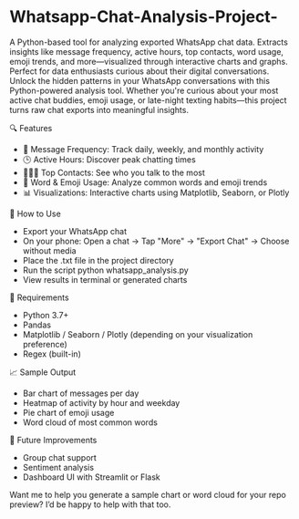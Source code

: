 # Whatsapp-Chat-Analysis-Project-
A Python-based tool for analyzing exported WhatsApp chat data. Extracts insights like message frequency, active hours, top contacts, word usage, emoji trends, and more—visualized through interactive charts and graphs. Perfect for data enthusiasts curious about their digital conversations.
Unlock the hidden patterns in your WhatsApp conversations with this Python-powered analysis tool. Whether you're curious about your most active chat buddies, emoji usage, or late-night texting habits—this project turns raw chat exports into meaningful insights.

🔍 Features
- 📅 Message Frequency: Track daily, weekly, and monthly activity
- 🕒 Active Hours: Discover peak chatting times
- 🧑‍🤝‍🧑 Top Contacts: See who you talk to the most
- 💬 Word & Emoji Usage: Analyze common words and emoji trends
- 📊 Visualizations: Interactive charts using Matplotlib, Seaborn, or Plotly

📂 How to Use
- Export your WhatsApp chat
- On your phone: Open a chat → Tap "More" → "Export Chat" → Choose without media
- Place the .txt file in the project directory
- Run the script
python whatsapp_analysis.py
- View results in terminal or generated charts

🧰 Requirements
- Python 3.7+
- Pandas
- Matplotlib / Seaborn / Plotly (depending on your visualization preference)
- Regex (built-in)

📈 Sample Output
- Bar chart of messages per day
- Heatmap of activity by hour and weekday
- Pie chart of emoji usage
- Word cloud of most common words

🚀 Future Improvements
- Group chat support
- Sentiment analysis
- Dashboard UI with Streamlit or Flask

 

Want me to help you generate a sample chart or word cloud for your repo preview? I’d be happy to help with that too.
